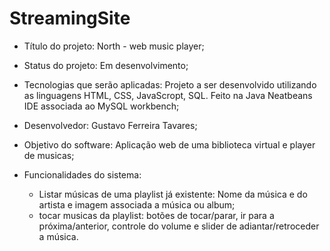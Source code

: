 # StreamingSite

- Título do projeto: North - web music player;
  
- Status do projeto: Em desenvolvimento;
  
- Tecnologias que serão aplicadas: Projeto a ser desenvolvido utilizando as linguagens HTML, CSS, JavaScropt, SQL.
                                   Feito na Java Neatbeans IDE associada ao MySQL workbench;
  
- Desenvolvedor: Gustavo Ferreira Tavares;
  
- Objetivo do software: Aplicação web de uma biblioteca virtual e player de musicas;
  
- Funcionalidades do sistema:
  - Listar músicas de uma playlist já existente: Nome da música e do artista e imagem associada a música ou album;
  -  tocar musicas da playlist: botões de tocar/parar, ir para a próxima/anterior, controle do volume e slider de adiantar/retroceder a música.
